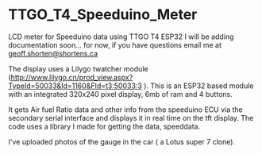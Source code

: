 # TTGO_T4_Speeduino_Meter
 LCD meter for Speeduino data using TTGO T4 ESP32
 I will be adding documentation soon... for now, if you have questions email me at geoff.shorten@shortens.ca
 
 The display uses a Lilygo twatcher module (http://www.lilygo.cn/prod_view.aspx?TypeId=50033&Id=1160&FId=t3:50033:3 ).  This is an ESP32 based module with an integrated 320x240 pixel display, 6mb of ram and 4 buttons.  
 
 It gets Air fuel Ratio data and other info from the speeduino ECU via the secondary serial interface and displays it in real time on the tft display.  The code uses a library I made for getting the data, speeddata.
 
 I've uploaded photos of the gauge in the car ( a Lotus super 7 clone).
